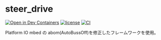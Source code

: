 # steer_drive
[![Open in Dev Containers](https://img.shields.io/static/v1?label=Dev%20Containers&message=Open&color=blue&logo=visualstudiocode)](https://vscode.dev/redirect?url=vscode://ms-vscode-remote.remote-containers/cloneInVolume?url=https://github.com/teruyamato0731/steer_drive)
[![license](https://img.shields.io/github/license/teruyamato0731/steer_drive)](https://github.com/teruyamato0731/steer_drive/blob/main/LICENSE)
[![CI](https://github.com/teruyamato0731/steer_drive/actions/workflows/main.yml/badge.svg)](https://github.com/teruyamato0731/steer_drive/actions/workflows/main.yml)

Platform IO mbed の abom(AutoBussOff)を修正したフレームワークを使用。
